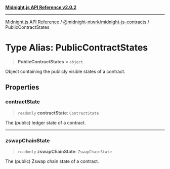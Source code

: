[**Midnight.js API Reference v2.0.2**](../../../README.md)

***

[Midnight.js API Reference](../../../packages.md) / [@midnight-ntwrk/midnight-js-contracts](../README.md) / PublicContractStates

# Type Alias: PublicContractStates

> **PublicContractStates** = `object`

Object containing the publicly visible states of a contract.

## Properties

### contractState

> `readonly` **contractState**: `ContractState`

The (public) ledger state of a contract.

***

### zswapChainState

> `readonly` **zswapChainState**: `ZswapChainState`

The (public) Zswap chain state of a contract.
